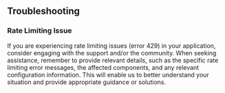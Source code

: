 ## Troubleshooting

### Rate Limiting Issue

If you are experiencing rate limiting issues (error 429) in your application, consider engaging with the support and/or the community. When seeking assistance, remember to provide relevant details, such as the specific rate limiting error messages, the affected components, and any relevant configuration information. This will enable us to better understand your situation and provide appropriate guidance or solutions.

